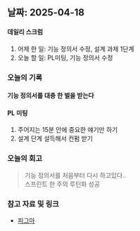 ## 날짜: 2025-04-18

#### 데일리 스크럼
1. 어제 한 일: 기능 정의서 수정, 설계 과제 1단계
2. 오늘 할 일: PL미팅, 기능 정의서 수정

### 오늘의 기록
#### 기능 정의서를 대충 한 벌을 받는다

#### PL 미팅
1. 주어지는 15분 안에 중요한 얘기만 하기
2. 설계 단계 설득해서 컨펌 받기

### 오늘의 회고
> 기능 정의서를 처음부터 다시 하고있다..<br>
> 스프린트 한 주의 루틴화 성공

### 참고 자료 및 링크
- [피그마](https://www.figma.com/design/bnI0anEcRVfGLPITxu7XQT/-%EC%B0%90--14%EC%A1%B0-%EB%AD%89%EC%B9%98%EB%A9%B4-%EC%82%B0%EB%8B%A4?node-id=7223-21707&p=f&t=Fmv3sm1F2bg4nS1I-0)